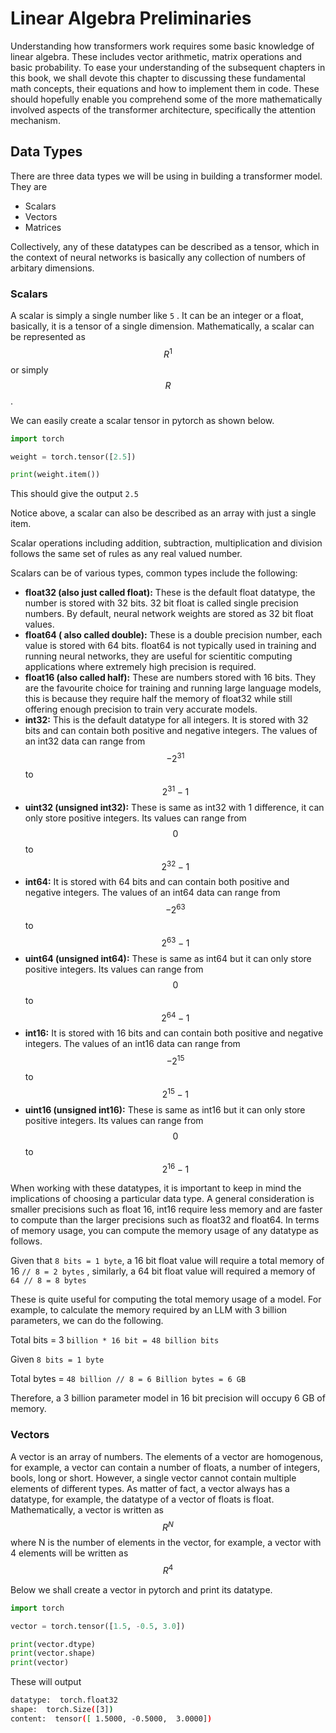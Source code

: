 # Linear Algebra Preliminaries

Understanding how transformers work requires some basic knowledge of linear algebra. These includes vector arithmetic, matrix operations and basic probability. To ease your understanding of the subsequent chapters in this book, we shall devote this chapter to discussing these fundamental math concepts, their equations and how to implement them in code. These should hopefully enable you comprehend some of the more mathematically involved aspects of the transformer architecture, specifically the attention mechanism.

## Data Types

There are three data types we will be using in building a transformer model. They are

* Scalars
* Vectors
* Matrices

Collectively, any of these datatypes can be described as a tensor, which in the context of neural networks is basically any collection of numbers of arbitary dimensions.

### Scalars

A scalar is simply a single number like `5` . It can be an integer or a float, basically, it is a tensor of a single dimension. Mathematically, a scalar can be represented as $$R^1$$ or simply $$R$$.

We can easily create a scalar tensor in pytorch as shown below.

```python
import torch

weight = torch.tensor([2.5])

print(weight.item())
```

This should give the output `2.5`

Notice above, a scalar can also be described as an array with just a single item.

Scalar operations including addition, subtraction, multiplication and division follows the same set of rules as any real valued number.&#x20;

Scalars can be of various types, common types include the following:

* **float32 (also just called float):** These is the default float datatype, the number is stored with 32 bits. 32 bit float is called single precision numbers. By default, neural network weights are stored as 32 bit float values.
* **float64 ( also called double):** These is a double precision number, each value is stored with 64 bits.  float64 is not typically used in training and running neural networks, they are useful for scientitic computing applications where extremely high precision is required.&#x20;
* **float16 (also called half):** These are numbers stored with 16 bits. They are the favourite choice for training and running large language models, this is because they require half the memory of float32 while still offering enough precision to train very accurate models.
* **int32:** This is the default datatype for all integers. It is stored with 32 bits and can contain both positive and negative integers. The values of an int32 data can range from $$-2^{31}$$ to $$2^{31} - 1$$
* **uint32 (unsigned int32):** These is same as int32 with 1 difference, it can only store positive integers. Its values can range from $$0$$ to $$2^{32} - 1$$
* **int64:** It is stored with 64 bits and can contain both positive and negative integers. The values of an int64 data can range from $$-2^{63}$$ to $$2^{63} - 1$$
* **uint64 (unsigned int64):** These is same as int64 but it can only store positive integers. Its values can range from $$0$$ to $$2^{64} - 1$$
* **int16:** It is stored with 16 bits and can contain both positive and negative integers. The values of an int16 data can range from $$-2^{15}$$ to $$2^{15} - 1$$
* **uint16 (unsigned int16):** These is same as int16 but it can only store positive integers. Its values can range from $$0$$ to $$2^{16} - 1$$

When working with these datatypes, it is important to keep in mind the implications of choosing a particular data type. A general consideration is smaller precisions such as float 16, int16 require less memory and are faster to compute than the larger precisions such as float32 and float64. In terms of memory usage, you can compute the memory usage of any datatype as follows.

Given that `8 bits = 1 byte`, a 16 bit float value will require a total memory of 16 `// 8 = 2 bytes` , similarly, a 64 bit float value will required a memory of `64 // 8 = 8 bytes`

These is quite useful for computing the total memory usage of a model. For example, to calculate the memory required by an LLM with 3 billion parameters, we can do the following.

Total bits = 3 `billion * 16 bit = 48 billion bits`

Given `8 bits = 1 byte`

Total bytes = `48 billion // 8 = 6 Billion bytes = 6 GB`

Therefore, a 3 billion parameter model in 16 bit precision will occupy 6 GB of memory.

### Vectors

A vector is an array of numbers. The elements of a vector are homogenous, for example, a vector can contain a number of floats, a number of integers, bools, long or short. However, a single vector cannot contain multiple elements of different types. As matter of fact, a vector always has a datatype, for example, the datatype of a vector of floats is float. Mathematically, a vector is written as $$R^N$$ where N is the number of elements in the vector, for example, a vector with 4 elements will be written as $$R^4$$

Below we shall create a vector in pytorch and print its datatype.

```python
import torch

vector = torch.tensor([1.5, -0.5, 3.0])

print(vector.dtype)
print(vector.shape)
print(vector)
```

These will output

```bash
datatype:  torch.float32
shape:  torch.Size([3])
content:  tensor([ 1.5000, -0.5000,  3.0000])
```



